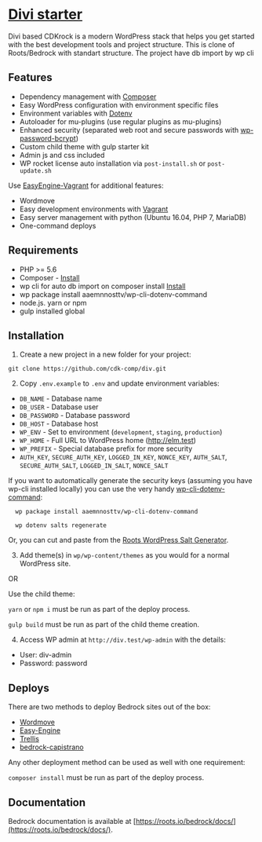 # [Divi starter](https://github.com/cdk-comp/div)


Divi based CDKrock is a modern WordPress stack that helps you get started with the best development tools and project structure. This is clone of Roots/Bedrock with standart structure.
The project have db import by wp cli

## Features

* Dependency management with [Composer](http://getcomposer.org)
* Easy WordPress configuration with environment specific files
* Environment variables with [Dotenv](https://github.com/vlucas/phpdotenv)
* Autoloader for mu-plugins (use regular plugins as mu-plugins)
* Enhanced security (separated web root and secure passwords with [wp-password-bcrypt](https://github.com/roots/wp-password-bcrypt))
* Custom child theme with gulp starter kit
* Admin js and css included
* WP rocket license auto installation via `post-install.sh` or `post-update.sh`

Use [EasyEngine-Vagrant](https://github.com/DimaMinka/easyengine-vagrant) for additional features:

* Wordmove
* Easy development environments with [Vagrant](http://www.vagrantup.com/)
* Easy server management with python (Ubuntu 16.04, PHP 7, MariaDB)
* One-command deploys


## Requirements

* PHP >= 5.6
* Composer - [Install](https://getcomposer.org/doc/00-intro.md#installation-linux-unix-osx)
* wp cli for auto db import on composer install [Install](https://make.wordpress.org/cli/handbook/installing)
* wp package install aaemnnosttv/wp-cli-dotenv-command
* node.js. yarn or npm
* gulp installed global

## Installation

1. Create a new project in a new folder for your project:

  `git clone https://github.com/cdk-comp/div.git`

2. Copy `.env.example` to `.env` and update environment variables:
  * `DB_NAME` - Database name
  * `DB_USER` - Database user
  * `DB_PASSWORD` - Database password
  * `DB_HOST` - Database host
  * `WP_ENV` - Set to environment (`development`, `staging`, `production`)
  * `WP_HOME` - Full URL to WordPress home (http://elm.test)
  * `WP_PREFIX` - Special database prefix for more security
  * `AUTH_KEY`, `SECURE_AUTH_KEY`, `LOGGED_IN_KEY`, `NONCE_KEY`, `AUTH_SALT`, `SECURE_AUTH_SALT`, `LOGGED_IN_SALT`, `NONCE_SALT`

  If you want to automatically generate the security keys (assuming you have wp-cli installed locally) you can use the very handy [wp-cli-dotenv-command][wp-cli-dotenv]:

      wp package install aaemnnosttv/wp-cli-dotenv-command

      wp dotenv salts regenerate

  Or, you can cut and paste from the [Roots WordPress Salt Generator][roots-wp-salt].

3. Add theme(s) in `wp/wp-content/themes` as you would for a normal WordPress site.

OR
  
Use the child theme:

`yarn` or `npm i`  must be run as part of the deploy process.

`gulp build`       must be run as part of the child theme creation.

4. Access WP admin at `http://div.test/wp-admin` with the details:
* User: div-admin
* Password: password

## Deploys

There are two methods to deploy Bedrock sites out of the box:

* [Wordmove](https://github.com/welaika/wordmove)
* [Easy-Engine](https://github.com/EasyEngine/easyengine)
* [Trellis](https://github.com/roots/trellis)
* [bedrock-capistrano](https://github.com/roots/bedrock-capistrano)

Any other deployment method can be used as well with one requirement:

`composer install` must be run as part of the deploy process.

## Documentation

Bedrock documentation is available at [https://roots.io/bedrock/docs/](https://roots.io/bedrock/docs/).

[roots-wp-salt]:https://roots.io/salts.html
[wp-cli-dotenv]:https://github.com/aaemnnosttv/wp-cli-dotenv-command
